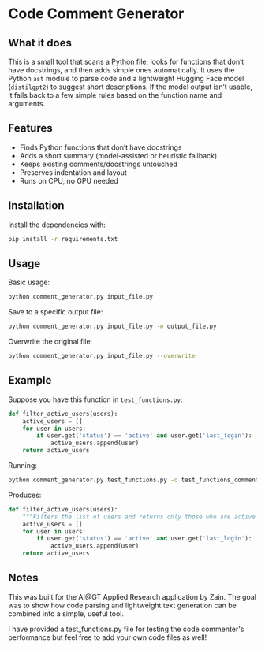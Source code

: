 # Code Comment Generator

## What it does

This is a small tool that scans a Python file, looks for functions that don’t have docstrings, and then adds simple ones automatically. It uses the Python `ast` module to parse code and a lightweight Hugging Face model (`distilgpt2`) to suggest short descriptions. If the model output isn’t usable, it falls back to a few simple rules based on the function name and arguments.

## Features

- Finds Python functions that don’t have docstrings
- Adds a short summary (model-assisted or heuristic fallback)
- Keeps existing comments/docstrings untouched
- Preserves indentation and layout
- Runs on CPU, no GPU needed

## Installation

Install the dependencies with:

```bash
pip install -r requirements.txt
```

## Usage

Basic usage:

```bash
python comment_generator.py input_file.py
```

Save to a specific output file:

```bash
python comment_generator.py input_file.py -o output_file.py
```

Overwrite the original file:

```bash
python comment_generator.py input_file.py --overwrite
```

## Example

Suppose you have this function in `test_functions.py`:

```python
def filter_active_users(users):
    active_users = []
    for user in users:
        if user.get('status') == 'active' and user.get('last_login'):
            active_users.append(user)
    return active_users
```

Running:

```bash
python comment_generator.py test_functions.py -o test_functions_commented.py
```

Produces:

```python
def filter_active_users(users):
    """Filters the list of users and returns only those who are active and have a last login."""
    active_users = []
    for user in users:
        if user.get('status') == 'active' and user.get('last_login'):
            active_users.append(user)
    return active_users
```

## Notes

This was built for the AI@GT Applied Research application by Zain. The goal was to show how code parsing and lightweight text generation can be combined into a simple, useful tool.

I have provided a test_functions.py file for testing the code commenter's performance but feel free to add your own code files as well!
